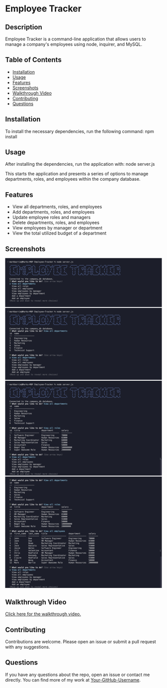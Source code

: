 # Employee Tracker

## Description

Employee Tracker is a command-line application that allows users to manage a company's employees using node, inquirer, and MySQL.

## Table of Contents

- [Installation](#installation)
- [Usage](#usage)
- [Features](#features)
- [Screenshots](#screenshots)
- [Walkthrough Video](#walkthrough-video)
- [Contributing](#contributing)
- [Questions](#questions)

## Installation

To install the necessary dependencies, run the following command:
npm install


## Usage

After installing the dependencies, run the application with:
node server.js


This starts the application and presents a series of options to manage departments, roles, and employees within the company database.

## Features

- View all departments, roles, and employees
- Add departments, roles, and employees
- Update employee roles and managers
- Delete departments, roles, and employees
- View employees by manager or department
- View the total utilized budget of a department

## Screenshots

![Screenshot-1](./readme_screenshots/screenshot_1.png)
![Screenshot-2](./readme_screenshots/screenshot_2.png)
![Screenshot-3](./readme_screenshots/screenshot_3.png)
![Screenshot-4](./readme_screenshots/screenshot_4.png)

## Walkthrough Video

[Click here for the walkthrough video.](https://app.screencastify.com/v3/watch/vMKLDu6yMziy5p1eew5X)

## Contributing

Contributions are welcome. Please open an issue or submit a pull request with any suggestions.

## Questions

If you have any questions about the repo, open an issue or contact me directly. You can find more of my work at [Your-GitHub-Username](https://github.com/mbarrie1979/).



